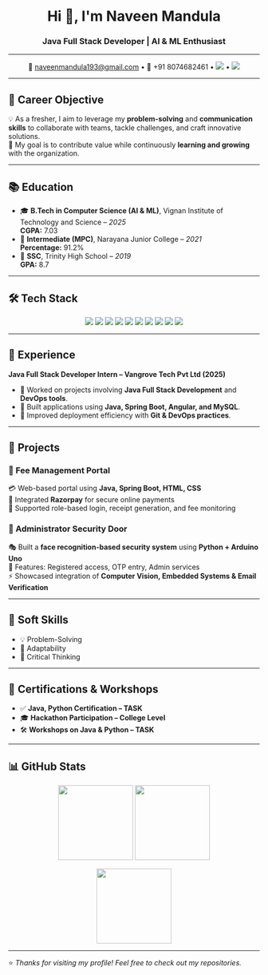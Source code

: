 <!-- Profile Header -->
<h1 align="center">Hi 👋, I'm Naveen Mandula</h1>
<h3 align="center">Java Full Stack Developer | AI & ML Enthusiast</h3>

---

<!-- Contact & Social -->
<p align="center">
  📧 <a href="mailto:naveenmandula193@gmail.com">naveenmandula193@gmail.com</a> • 
  📱 +91 8074682461 • 
  <a href="https://github.com/naveen-10010"><img src="https://img.shields.io/badge/GitHub-naveen--10010-black?logo=github" /></a> •
  <a href="https://leetcode.com/naveen0100"><img src="https://img.shields.io/badge/LeetCode-naveen0100-orange?logo=leetcode" /></a>
</p>

---

## 🎯 Career Objective  
💡 As a fresher, I aim to leverage my **problem-solving** and **communication skills** to collaborate with teams, tackle challenges, and craft innovative solutions.  
🚀 My goal is to contribute value while continuously **learning and growing** with the organization.  

---

## 📚 Education  
- 🎓 **B.Tech in Computer Science (AI & ML)**, Vignan Institute of Technology and Science – *2025*  
  **CGPA:** 7.03  
- 🏫 **Intermediate (MPC)**, Narayana Junior College – *2021*  
  **Percentage:** 91.2%  
- 🏅 **SSC**, Trinity High School – *2019*  
  **GPA:** 8.7  

---

## 🛠️ Tech Stack  

<p align="center">
  <img src="https://img.shields.io/badge/Java-ED8B00?style=for-the-badge&logo=java&logoColor=white"/>
  <img src="https://img.shields.io/badge/Python-3776AB?style=for-the-badge&logo=python&logoColor=white"/>
  <img src="https://img.shields.io/badge/C-00599C?style=for-the-badge&logo=c&logoColor=white"/>
  <img src="https://img.shields.io/badge/Spring%20Boot-6DB33F?style=for-the-badge&logo=springboot&logoColor=white"/>
  <img src="https://img.shields.io/badge/Angular-DD0031?style=for-the-badge&logo=angular&logoColor=white"/>
  <img src="https://img.shields.io/badge/MySQL-4479A1?style=for-the-badge&logo=mysql&logoColor=white"/>
  <img src="https://img.shields.io/badge/HTML5-E34F26?style=for-the-badge&logo=html5&logoColor=white"/>
  <img src="https://img.shields.io/badge/CSS3-1572B6?style=for-the-badge&logo=css3&logoColor=white"/>
  <img src="https://img.shields.io/badge/Git-F05032?style=for-the-badge&logo=git&logoColor=white"/>
  <img src="https://img.shields.io/badge/GitHub-100000?style=for-the-badge&logo=github&logoColor=white"/>
</p>

---

## 💼 Experience  

**Java Full Stack Developer Intern – Vangrove Tech Pvt Ltd (2025)**  
- 🔹 Worked on projects involving **Java Full Stack Development** and **DevOps tools**.  
- 🔹 Built applications using **Java, Spring Boot, Angular, and MySQL**.  
- 🔹 Improved deployment efficiency with **Git & DevOps practices**.  

---

## 🚀 Projects  

### 🔹 Fee Management Portal  
💳 Web-based portal using **Java, Spring Boot, HTML, CSS**  
🔐 Integrated **Razorpay** for secure online payments  
📜 Supported role-based login, receipt generation, and fee monitoring  

### 🔹 Administrator Security Door  
🎭 Built a **face recognition-based security system** using **Python + Arduino Uno**  
🔑 Features: Registered access, OTP entry, Admin services  
⚡ Showcased integration of **Computer Vision, Embedded Systems & Email Verification**  

---

## 🤝 Soft Skills  
- 💡 Problem-Solving  
- 🔄 Adaptability  
- 🧠 Critical Thinking  

---

## 📜 Certifications & Workshops  
- ✅ **Java, Python Certification – TASK**  
- 🎓 **Hackathon Participation – College Level**  
- 🛠️ **Workshops on Java & Python – TASK**  

---

## 📊 GitHub Stats  

<p align="center">
  <img src="https://github-readme-stats.vercel.app/api?username=naveen-10010&show_icons=true&theme=radical" height="150"/>
  <img src="https://github-readme-stats.vercel.app/api/top-langs/?username=naveen-10010&layout=compact&theme=radical" height="150"/>
</p>

<p align="center">
  <img src="https://github-readme-streak-stats.herokuapp.com/?user=naveen-10010&theme=radical" height="150"/>
</p>

---

⭐️ *Thanks for visiting my profile! Feel free to check out my repositories.*  

<!--
**naveen-10010/naveen-10010** is a ✨ _special_ ✨ repository because its `README.md` (this file) appears on your GitHub profile.

Here are some ideas to get you started:

- 🔭 I’m currently working on ...
- 🌱 I’m currently learning ...
- 👯 I’m looking to collaborate on ...
- 🤔 I’m looking for help with ...
- 💬 Ask me about ...
- 📫 How to reach me: ...
- 😄 Pronouns: ...
- ⚡ Fun fact: ...
-->
